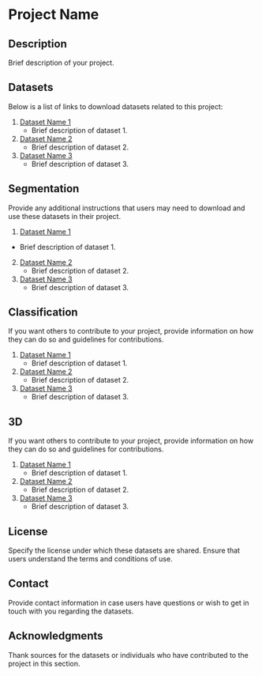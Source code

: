 # Project Name

## Description
Brief description of your project.

## Datasets
Below is a list of links to download datasets related to this project:

1. [Dataset Name 1](link_to_dataset_1)
   - Brief description of dataset 1.
2. [Dataset Name 2](link_to_dataset_2)
   - Brief description of dataset 2.
3. [Dataset Name 3](link_to_dataset_3)
   - Brief description of dataset 3.

## Segmentation
Provide any additional instructions that users may need to download and use these datasets in their project.
 1. [Dataset Name 1](link_to_dataset_1)
   - Brief description of dataset 1.
2. [Dataset Name 2](link_to_dataset_2)
   - Brief description of dataset 2.
3. [Dataset Name 3](link_to_dataset_3)
   - Brief description of dataset 3.

## Classification
If you want others to contribute to your project, provide information on how they can do so and guidelines for contributions.


1. [Dataset Name 1](link_to_dataset_1)
   - Brief description of dataset 1.
2. [Dataset Name 2](link_to_dataset_2)
   - Brief description of dataset 2.
3. [Dataset Name 3](link_to_dataset_3)
   - Brief description of dataset 3.

## 3D 
If you want others to contribute to your project, provide information on how they can do so and guidelines for contributions.
1. [Dataset Name 1](link_to_dataset_1)
   - Brief description of dataset 1.
2. [Dataset Name 2](link_to_dataset_2)
   - Brief description of dataset 2.
3. [Dataset Name 3](link_to_dataset_3)
   - Brief description of dataset 3.

## License
Specify the license under which these datasets are shared. Ensure that users understand the terms and conditions of use.

## Contact
Provide contact information in case users have questions or wish to get in touch with you regarding the datasets.

## Acknowledgments
Thank sources for the datasets or individuals who have contributed to the project in this section.
